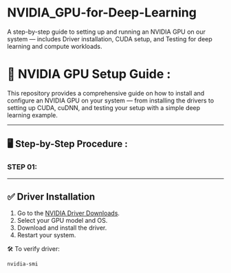 # NVIDIA_GPU-for-Deep-Learning
A step-by-step guide to setting up and running an NVIDIA GPU on our system — includes Driver installation, CUDA setup, and Testing for deep learning and compute workloads.

# 🔧 NVIDIA GPU Setup Guide : 

This repository provides a comprehensive guide on how to install and configure an NVIDIA GPU on your system — from installing the drivers to setting up CUDA, cuDNN, and testing your setup with a simple deep learning example.

---

## 🖥️ Step-by-Step Procedure :

### STEP 01:
---

## ✅ Driver Installation

1. Go to the [NVIDIA Driver Downloads](https://www.nvidia.com/Download/index.aspx).
2. Select your GPU model and OS.
3. Download and install the driver.
4. Restart your system.

🛠 To verify driver:
```bash
nvidia-smi
